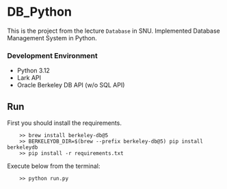 # DB_Python

This is the project from the lecture ```Database``` in SNU.
Implemented Database Management System in Python.

### Development Environment
- Python 3.12
- Lark API
- Oracle Berkeley DB API (w/o SQL API)

## Run 
First you should install the requirements.

        >> brew install berkeley-db@5
        >> BERKELEYDB_DIR=$(brew --prefix berkeley-db@5) pip install berkeleydb
        >> pip install -r requirements.txt

Execute below from the terminal:

        >> python run.py
